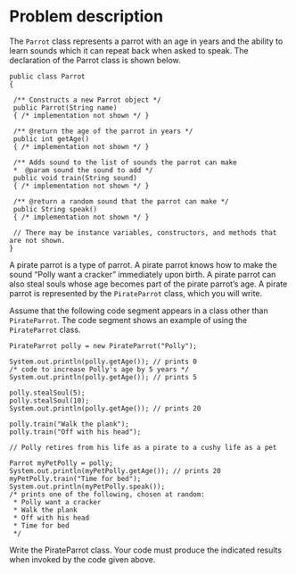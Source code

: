 # Problem description
The `Parrot` class represents a parrot with an age in years and the ability to learn sounds which it can repeat back when asked to speak. The declaration of the Parrot class is shown below.
```
public class Parrot
{

 /** Constructs a new Parrot object */
 public Parrot(String name)
 { /* implementation not shown */ }

 /** @return the age of the parrot in years */
 public int getAge()
 { /* implementation not shown */ }

 /** Adds sound to the list of sounds the parrot can make
 *  @param sound the sound to add */
 public void train(String sound)
 { /* implementation not shown */ }

 /** @return a random sound that the parrot can make */
 public String speak()
 { /* implementation not shown */ }

 // There may be instance variables, constructors, and methods that are not shown.
}
```
A pirate parrot is a type of parrot. A pirate parrot knows how to make the sound “Polly want a cracker” immediately upon birth. 
A pirate parrot can also steal souls whose age becomes part of the pirate parrot’s age. 
A pirate parrot is represented by the `PirateParrot` class, which you will write.

Assume that the following code segment appears in a class other than `PirateParrot`. The code segment shows an example of using the `PirateParrot` class.
```
PirateParrot polly = new PirateParrot("Polly");

System.out.println(polly.getAge()); // prints 0
/* code to increase Polly's age by 5 years */
System.out.println(polly.getAge()); // prints 5

polly.stealSoul(5);
polly.stealSoul(10);
System.out.println(polly.getAge()); // prints 20

polly.train("Walk the plank");
polly.train("Off with his head");

// Polly retires from his life as a pirate to a cushy life as a pet

Parrot myPetPolly = polly;
System.out.println(myPetPolly.getAge()); // prints 20
myPetPolly.train("Time for bed");
System.out.println(myPetPolly.speak());
/* prints one of the following, chosen at random:
 * Polly want a cracker
 * Walk the plank
 * Off with his head
 * Time for bed
 */
 ```
 
 Write the PirateParrot class. Your code must produce the indicated results when invoked by the code given above.
